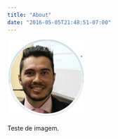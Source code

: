 ```yaml
---
title: "About"
date: "2016-05-05T21:48:51-07:00"
---
```


![Michelangelo](/content/about_files/Michelangelo.png)

Teste de imagem.
